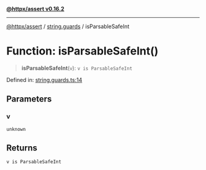 [**@httpx/assert v0.16.2**](../../README.md)

***

[@httpx/assert](../../README.md) / [string.guards](../README.md) / isParsableSafeInt

# Function: isParsableSafeInt()

> **isParsableSafeInt**(`v`): `v is ParsableSafeInt`

Defined in: [string.guards.ts:14](https://github.com/belgattitude/httpx/blob/4dae8c09c15139f4a822e2110336093570f143a3/packages/assert/src/string.guards.ts#L14)

## Parameters

### v

`unknown`

## Returns

`v is ParsableSafeInt`
